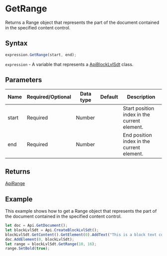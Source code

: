 # GetRange

Returns a Range object that represents the part of the document contained in the specified content control.

## Syntax

```javascript
expression.GetRange(start, end);
```

`expression` - A variable that represents a [ApiBlockLvlSdt](../ApiBlockLvlSdt.md) class.

## Parameters

| **Name** | **Required/Optional** | **Data type** | **Default** | **Description** |
| ------------- | ------------- | ------------- | ------------- | ------------- |
| start | Required | Number |  | Start position index in the current element. |
| end | Required | Number |  | End position index in the current element. |

## Returns

[ApiRange](../../ApiRange/ApiRange.md)

## Example

This example shows how to get a Range object that represents the part of the document contained in the specified content control.

```javascript editor-
let doc = Api.GetDocument();
let blockLvlSdt = Api.CreateBlockLvlSdt();
blockLvlSdt.GetContent().GetElement(0).AddText("This is a block text content control.");
doc.AddElement(0, blockLvlSdt);
let range = blockLvlSdt.GetRange(10, 16);
range.SetBold(true);
```
